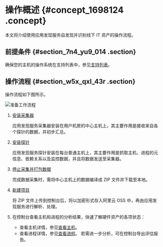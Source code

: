 # 操作概述 {#concept_1698124 .concept}

本文将介绍使用应用发现服务自发现并识别线下 IT 资产的操作流程。

## 前提条件 {#section_7n4_yu9_014 .section}

确保您的主机的操作系统在支持列表中，参见[支持列表](cn.zh-CN/操作指南/参考信息/支持列表.md#)。

## 操作流程 {#section_w5x_qxl_43r .section}

操作流程如下图所示。

![准备工作流程](http://static-aliyun-doc.oss-cn-hangzhou.aliyuncs.com/assets/img/1345967/156747484156328_zh-CN.png)

1.  [安装采集器](cn.zh-CN/操作指南/准备工作/安装采集器.md#) 

    应用发现服务采集器安装在用户机房的中心主机上，其主要作用是接收来自各个探针的数据，并初步汇总。

2.  [安装探针](cn.zh-CN/操作指南/准备工作/安装探针.md#) 

    应用发现服务探针安装在每台普通主机上，其主要作用是抓取主机、进程的元信息、依赖关系以及监控数据，并且将数据发送至采集器。

3.  [停止采集并打包数据](cn.zh-CN/操作指南/准备工作/新建项目.md#ul_80k_h9y_xlv) 

    完成数据采集时，需将中心主机上的数据编译成 ZIP 文件并下载至本地。

4.  [新建项目](cn.zh-CN/操作指南/准备工作/新建项目.md#) 

    将 ZIP 文件上传到控制台后，将以加密形式存入阿里云 OSS 中，再由应用发现服务进行解析、处理。

5.  在控制台查看主机和进程的分析结果，快速了解硬件资产的各项状态：

    -   查看主机详情，参见[查看主机](cn.zh-CN/操作指南/控制台指南/查看主机.md#)。
    -   查看进程详情，参见[查看进程](cn.zh-CN/操作指南/控制台指南/查看进程.md#)。
    若需进一步分析，可在控制台导出评估报告。


